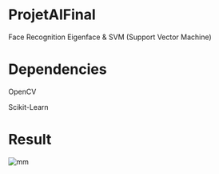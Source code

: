 # ProjetAIFinal
Face Recognition Eigenface & SVM (Support Vector Machine) 
# Dependencies 
OpenCV

Scikit-Learn

# Result 
![mm](https://user-images.githubusercontent.com/59377342/202911697-d34ff5c5-f342-40bc-9ae6-1eee9f4c8ddc.PNG)

